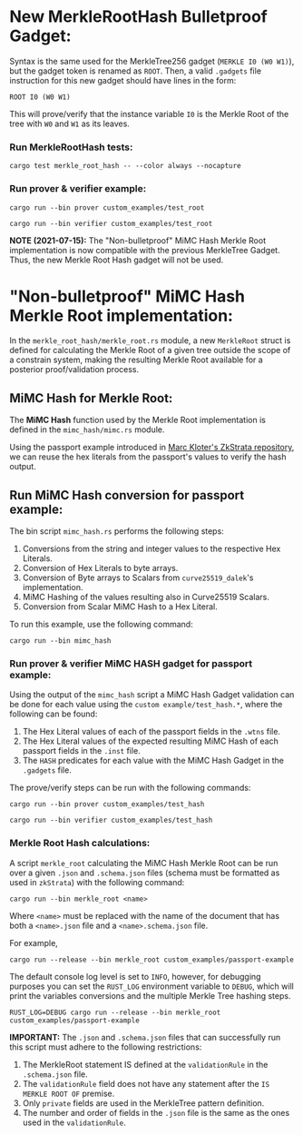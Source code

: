# New MerkleRootHash Bulletproof Gadget:
Syntax is the same used for the MerkleTree256 gadget (`MERKLE I0 (W0 W1)`), but the gadget token is renamed as `ROOT`.
Then, a valid `.gadgets` file instruction for this new gadget should have lines in the form:
```
ROOT I0 (W0 W1)
```
This will prove/verify that the instance variable `I0` is the Merkle Root of the tree with `W0` and `W1` as its leaves.

### Run MerkleRootHash tests:
```
cargo test merkle_root_hash -- --color always --nocapture
```

### Run prover & verifier example:

```
cargo run --bin prover custom_examples/test_root
```
```
cargo run --bin verifier custom_examples/test_root
```

**NOTE (2021-07-15):** The "Non-bulletproof" MiMC Hash Merkle Root implementation is now compatible with 
the previous MerkleTree Gadget. Thus, the new Merkle Root Hash gadget will not be used. 


# "Non-bulletproof" MiMC Hash Merkle Root implementation:

In the `merkle_root_hash/merkle_root.rs` module, a new `MerkleRoot` struct is defined
for calculating the Merkle Root of a given tree outside the scope of a constrain system,
making the resulting Merkle Root available for a posterior proof/validation process. 

## MiMC Hash for Merkle Root:

The **MiMC Hash** function used by the Merkle Root implementation is defined in the `mimc_hash/mimc.rs` module.

Using the passport example introduced in [Marc Kloter's ZkStrata repository](https://github.com/MarcKloter/zkStrata/tree/master/examples/passport), we can reuse the hex literals from the passport's values 
to verify the hash output.

## Run MiMC Hash conversion for passport example:

The bin script `mimc_hash.rs` performs the following steps: 
1. Conversions from the string and integer values to the respective Hex Literals.
2. Conversion of Hex Literals to byte arrays.
3. Conversion of Byte arrays to Scalars from `curve25519_dalek`'s implementation.
4. MiMC Hashing of the values resulting also in Curve25519 Scalars.
5. Conversion from Scalar MiMC Hash to a Hex Literal.

To run this example, use the following command:
```
cargo run --bin mimc_hash
```

### Run prover & verifier MiMC HASH gadget for passport example:
Using the output of the `mimc_hash` script a MiMC Hash Gadget validation can be done
for each value using the `custom example/test_hash.*`, where the following can be found:

1. The Hex Literal values of each of the passport fields in the `.wtns` file.
2. The Hex Literal values of the expected resulting MiMC Hash of each passport fields in the `.inst` file.
3. The `HASH` predicates for each value with the MiMC Hash Gadget in the `.gadgets` file. 

The prove/verify steps can be run with the following commands:
```
cargo run --bin prover custom_examples/test_hash
```
```
cargo run --bin verifier custom_examples/test_hash
```

### Merkle Root Hash calculations:

A script `merkle_root` calculating the MiMC Hash Merkle Root can be run over a given
`.json` and `.schema.json` files (schema must be formatted as used in `zkStrata`) with the following command:

```
cargo run --bin merkle_root <name>
```

Where `<name>` must be replaced with the name of the document that has both a `<name>.json` file and a `<name>.schema.json` file.

For example,

```
cargo run --release --bin merkle_root custom_examples/passport-example
```

The default console log level is set to `INFO`, however, for debugging purposes you can set the `RUST_LOG` environment variable
to `DEBUG`, which will print the variables conversions and the multiple Merkle Tree hashing steps.
```
RUST_LOG=DEBUG cargo run --release --bin merkle_root custom_examples/passport-example
```

**IMPORTANT:** The `.json` and `.schema.json` files that can successfully run this script
must adhere to the following restrictions:
1. The MerkleRoot statement IS defined at the `validationRule` in the `.schema.json` file.
2. The `validationRule` field does not have any statement after the `IS MERKLE ROOT OF` premise.
3. Only `private` fields are used in the MerkleTree pattern definition.
4. The number and order of fields in the `.json` file is the same as the ones used in the `validationRule`.